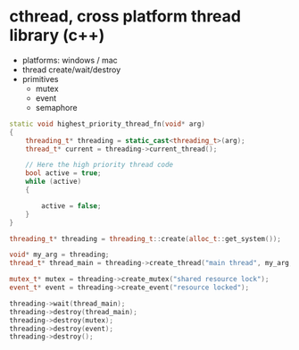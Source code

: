 # cthread, cross platform thread library (c++)

- platforms: windows / mac
- thread create/wait/destroy
- primitives
  - mutex
  - event
  - semaphore

```c++
static void highest_priority_thread_fn(void* arg)
{
    threading_t* threading = static_cast<threading_t>(arg);
    thread_t* current = threading->current_thread();

    // Here the high priority thread code
    bool active = true;
    while (active)
    {

        active = false;
    }
}

threading_t* threading = threading_t::create(alloc_t::get_system());

void* my_arg = threading;
thread_t* thread_main = threading->create_thread("main thread", my_arg, highest_priority_thread_fn, threading_t::HIGHEST_PRIORITY);

mutex_t* mutex = threading->create_mutex("shared resource lock");
event_t* event = threading->create_event("resource locked");

threading->wait(thread_main);
threading->destroy(thread_main);
threading->destroy(mutex);
threading->destroy(event);
threading->destroy();
```
